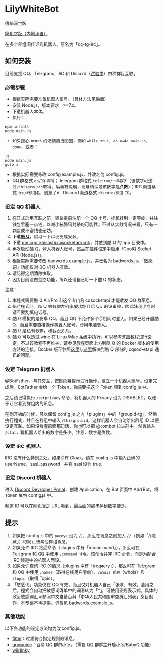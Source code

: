 LilyWhiteBot
===

[傳統漢字版](https://github.com/mrhso/LilyWhiteBot/blob/master/README.md)

[简化字版（内地用语）](https://github.com/mrhso/LilyWhiteBot/blob/master/README-hans-cn.md)

在多个群组间传话的机器人。原名为「qq-tg-irc」。

## 如何安装
目前支援 QQ、Telegram、IRC 和 Discord（[试验中](https://github.com/mrhso/LilyWhiteBot/issues/4)）四种群组互联。

### 必需步骤
* 根据实际需要准备机器人账号。（具体方法见后面）
* 安装 Node.js，版本要求：>=7.x。
* 下载机器人本体。
* 执行：
```
npm install
node main.js
```
* 如果担心 crash 的话请直接回圈，例如 `while true; do node main.js; done`，或者：
```batch
:a
node main.js
goto a
```
* 根据实际需要修改 config.example.js，并改名为 config.js。
* QQ 群格式 `qq/QQ 群号`；Telegram 群格式 `telegram/一串数字`（该数字可透过`/thisgroupid`取得，后面有说明，而且请注意该数字是**负数**）；IRC 频道格式 `irc/#频道名`，别忘了`#`；Discord 频道格式 `discord/频道 ID`。

### 设定 QQ 机器人
1. 在正式启用互联之前，建议提前注册一个 QQ 小号，挂机挂到一定等级，并往钱包里塞一点钱，以减小被腾讯封杀的可能性。不过从实践情况来看，只有一颗星或不塞钱也无妨。
2. **下载[酷 Q](https://cqp.cc/)**，启动一下以便完成安装。
3. 下载 [me.cqp.ishisashi.cqsocketapi.cpk](https://dl.bintray.com/mrhso/cqsocketapi/me.cqp.ishisashi.cqsocketapi.cpk)，并放到酷 Q 的 app 目录中。
4. 再次启动酷 Q，登入机器人账号，然后在插件设定中启用「CoolQ Socket API (Node.js)」。
5. 根据实际需要修改 badwords.example.js，并改名为 badwords.js。「敏感词」功能仅对 QQ 机器人有效。
6. 请记得定期清除快取。
7. 因为目前没做监控功能，所以还请自己盯一下酷 Q 的状态。

注意：
1. 本程式需要酷 Q Air/Pro 和这个专门的 cqsocketapi 才能收发 QQ 群讯息。
2. 执行程式时，酷 Q 会有很大机率要求你开启 QQ 的设备锁，因此注册小号时请不要乱填电话号。
3. 酷 Q 模拟的是安卓 QQ，而且 QQ 不允许多个手机同时登入。如果已经开启酷 Q，而且需要直接操作机器人账号，请用电脑登入。
4. 酷 Q 是私有软体，和我没关系。
5. 酷 Q 可以透过 wine 在 Linux/Mac 系统中执行，可以参考[这篇教程](https://cqp.cc/t/30970)进行设定，不过该教程不再维护，请参见教程页面上方到酷 Q 的 Docker 版本的使用方法的连接。Docker 版可参照[这里](https://github.com/yukixz/cqsocketapi/issues/19)与[这里](https://github.com/mrhso/cqsocketapi/blob/master/omake.md#docker-%E7%9A%84%E6%AD%A3%E7%A1%AE%E4%BD%BF%E7%94%A8%E6%96%B9%E6%B3%95)解决到酷 Q 部分的 cqsocketapi 通讯的问题。

### 设定 Telegram 机器人
@BotFather，与其交互，按照荧幕提示进行操作，建立一个机器人账号。设定完成后，BotFather 会给一个 Token，你需要把这个 Token 填到 config.js 中。

之后请记得执行 `/setprivacy` 命令，将机器人的 Privacy 设为 DISABLED，以便于让它看到群组内的讯息。

在刚开始的时候，可以保留 config.js 之内「plugins」中的「groupid-tg」，然后执行程式，并且在群组中输入 `/thisgroupid`，这样机器人会自动给出群组 ID 以便设定互联。如果没看懂前面那句话，你也可以把 @combot 拉进群中，然后输入 `/stat`，看机器人给出的数字是多少。注意，数字是负数。

### 设定 IRC 机器人
IRC 没有什么特别之处。如果你有 Cloak，请在 config.js 中输入正确的 userName、sasl_password，并将 sasl 设为 true。

### 设定 Discord 机器人
进入 [Discord Developer Portal](https://discordapp.com/developers/applications/)，创建 Application。在 Bot 页面中 Add Bot。将 Token 填到 config.js 中。

频道 ID 可以在网页版之 URL 看到，最后面的那串神秘数字便是。

## 提示
1. 如果把 config.js 中的 `paeeye` 设为 `//`，那么在讯息之前加入 `//`（例如「//隐藏」）可防止被其他群组看见。
2. 如果允许 IRC 接受命令（plugins 中有「irccommand」），那么可在 Telegram 和 QQ 中使用 `/command 命令`。该命令并非 IRC 命令，而是为配合 IRC 频道中的机器人而设。
3. 如果允许查询 IRC 的情况（plugins 中有「ircquery」），那么可在 Telegram 和 QQ 中使用 `/names`（取得在线用户清单）、`/whois 昵称`（whois）和 `/topic`（取得 Topic）。
4. 「敏感词」功能仅在 QQ 有效，而且仅对机器人自己「张嘴」有效。启用之后，程式会自动把敏感词清单中的词语转为「*」，可使用正规表示式。具体的政治敏感词汇可参照中文维基百科「中华人民共和国审查辞汇列表」条目制作，本专案不再提供。详情见 badwords.example.js。

### 其他功能
以下各功能的设定方法均为改 config.js。
* [filter](https://github.com/vjudge1/LilyWhiteBot/blob/master/plugins/filter.js)：过滤符合指定规则的讯息。
* [qqxiaoice](https://github.com/vjudge1/LilyWhiteBot/blob/master/plugins/qqxiaoice.js)：召唤 QQ 群的小冰。（需要 QQ 群群主开启小冰/BabyQ 功能）
* [wikilinky](https://github.com/vjudge1/LilyWhiteBot/blob/master/plugins/wikilinky.js)
